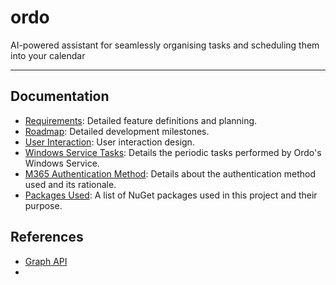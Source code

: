 # ordo
AI-powered assistant for seamlessly organising tasks and scheduling them into your calendar

---

## Documentation
- [Requirements](Docs/requirements.md): Detailed feature definitions and planning.
- [Roadmap](Docs/roadmap.md): Detailed development milestones.
- [User Interaction](Docs/ui.md): User interaction design.
- [Windows Service Tasks](Docs/windows_service_tasks.md): Details the periodic tasks performed by Ordo's Windows Service.
- [M365 Authentication Method](Docs/authentication.md): Details about the authentication method used and its rationale.
- [Packages Used](Docs/packages.md): A list of NuGet packages used in this project and their purpose.

## References
- [Graph API](https://learn.microsoft.com/en-us/graph/api/overview?view=graph-rest-1.0)
- 